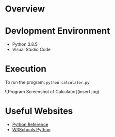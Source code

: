 # Overview



# Devlopment Environment

* Python 3.8.5
* VIsual Studio Code

# Execution

To run the program: `python calculator.py`

![Program Screenshot of Calculator](insert jpg)

# Useful Websites

* [Python Reference](https://docs.python.org/3.8/library/index.html)
* [W3Schools Python](https://www.w3schools.com/python/default.asp)